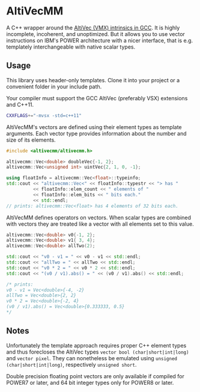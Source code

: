 # AltiVecMM

A C++ wrapper around the [AltiVec (VMX) intrinsics in GCC](https://gcc.gnu.org/onlinedocs/gcc/PowerPC-AltiVec_002fVSX-Built-in-Functions.html). It is highly incomplete, incoherent, and unoptimized. But it allows you to use vector instructions on IBM's POWER architecture with a nicer interface, that is e.g. templately interchangeable with native scalar types.

## Usage

This library uses header-only templates. Clone it into your project or a convenient folder in your include path.

Your compiler must support the GCC AltiVec (preferably VSX) extensions and C++11.

```bash
CXXFLAGS+="-mvsx -std=c++11"
```

AltiVecMM's vectors are defined using their element types as template arguments. Each vector type provides information about the number and size of its elements.

```C++
#include <altivecmm/altivecmm.h>

altivecmm::Vec<double> doubleVec{-1, 2};
altivecmm::Vec<unsigned int> uintVec{2, 1, 0, -1};

using floatInfo = altivecmm::Vec<float>::typeinfo;
std::cout << "altivecmm::Vec<" << floatInfo::typestr << "> has " 
          << floatInfo::elem_count << " elements of " 
          << floatInfo::elem_bits << " bits each."
          << std::endl;
// prints: altivecmm::Vec<float> has 4 elements of 32 bits each.
```

AltiVecMM defines operators on vectors. When scalar types are combined with vectors they are treated like a vector with all elements set to this value.

```C++
altivecmm::Vec<double> v0{-1, 2};
altivecmm::Vec<double> v1{ 3, 4};
altivecmm::Vec<double> allTwo(2);

std::cout << "v0 - v1 = " << v0 - v1 << std::endl;
std::cout << "allTwo = " << allTwo << std::endl;
std::cout << "v0 * 2 = " << v0 * 2 << std::endl;
std::cout << "(v0 / v1).abs() = " << (v0 / v1).abs() << std::endl;

/* prints:
v0 - v1 = Vec<double>{-4, -2}
allTwo = Vec<double>{2, 2}
v0 * 2 = Vec<double>{-2, 4}
(v0 / v1).abs() = Vec<double>{0.333333, 0.5}
*/

```

## Notes

Unfortunately the template approach requires proper C++ element types and thus forecloses the AltiVec types `vector bool (char|short|int|long)` and `vector pixel`. They can nonetheless be emulated using `unsigned (char|short|int|long)`, respectively `unsigned short`.

Double precision floating point vectors are only available if compiled for POWER7 or later, and 64 bit integer types only for POWER8 or later.